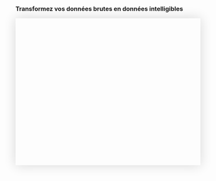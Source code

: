 <!-- <p class="title has-text-centered mt-6 pt-6">
  Simplifiez-vous les données !
</p> -->

<h3
  class="has-text-centered mt-6 mb-6">
  Transformez vos données brutes en données intelligibles
</h3>

<div
  class="tile is-ancestor is--fullheight mt-0"
  style="height: 400px; box-shadow: 0 0 30px #D7D7D7">
  <div class="tile is-vertical is-5">
    <div class="tile is-parent px-0 py-0">
      <article
        class="tile is-child notification has-background-dark pr-2 pl-2 py-2"
        style="border-radius: 0;">
        <div
          class="content is-hidden-mobile mb-0"
          style="
            width: 100%;
            height: 380px;
            background-image: url('https://raw.githubusercontent.com/multi-coop/vizboard-website-content/main/images/screenshots/messy-excel.png');
            background-size: cover;
            background-repeat: no-repeat;
            background-position: 10% 0%;">
        </div>
        <!-- <img
          class="is-hidden-tablet "
          src="https://raw.githubusercontent.com/multi-coop/vizboard-website-content/main/images/screenshots/messy-excel.png"
          alt="MESSY EXCEL"
          style="
            height: 200px;
          "/> -->
        <div
          class="content is-hidden-tablet mb-0"
          style="
            width: 100%;
            height: 180px;
            background-image: url('https://raw.githubusercontent.com/multi-coop/vizboard-website-content/main/images/screenshots/messy-excel.png');
            background-size: cover;
            background-repeat: no-repeat;
            background-position: 10% 0%;">
        </div>
      </article>
    </div>
  </div>
  <div class="tile is-vertical is-7">
    <div class="tile is-parent px-0 py-0">
      <article class="tile is-child notification has-background-white-ter px-0 py-0">
        <div
          class="content mb-0 is-hidden-mobile"
          style="
            width: 100%;
            height: 400px;
            background-image: url('https://raw.githubusercontent.com/multi-coop/vizboard-website-content/main/images/screenshots/explowiki-preview-01.png');
            background-size: cover;
            background-repeat: no-repeat;
            background-position: 0% 0%;">
        </div>
        <!-- <img
          class="is-hidden-tablet "
          src="https://raw.githubusercontent.com/multi-coop/vizboard-website-content/main/images/screenshots/explowiki-preview-01.png"
          alt="EXPLOWIKI WIDGET"
          style="
            height: 200px;
          "/> -->
        <div
          class="content mb-0 is-hidden-tablet"
          style="
            width: 100%;
            height: 200px;
            background-image: url('https://raw.githubusercontent.com/multi-coop/vizboard-website-content/main/images/screenshots/explowiki-preview-01.png');
            background-size: cover;
            background-repeat: no-repeat;
            background-position: 0% 0%;">
        </div>
      </article>
    </div>
  </div>
  <div
    class="is-hidden-mobile px-2 py-2"
    style="
      position: absolute;
      left: 39%;
      top: 58%;
      box-shadow: 0 0 20px #D7D7D7;
      background-color: #363636;
      border-radius: 50%;
      color: white;">
    <span class="icon is-large is-size-1">
      <i class="mdi mdi-arrow-right-thick"></i>
    </span>
  </div>
  <div
    class="is-hidden-tablet px-2 py-2"
    style="
      position: absolute;
      left: 48%;
      top: 55%;
      box-shadow: 0 0 20px #D7D7D7;
      background-color: #363636;
      border-radius: 50%;
      color: white;">
    <span class="icon is-large is-size-1">
      <i class="mdi mdi-arrow-down-thick"></i>
    </span>
  </div>
</div>
